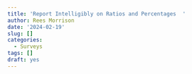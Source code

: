 ```yaml
---
title: 'Report Intelligibly on Ratios and Percentages  '
author: Rees Morrison
date: '2024-02-19'
slug: []
categories:
  - Surveys
tags: []
draft: yes
---
```


